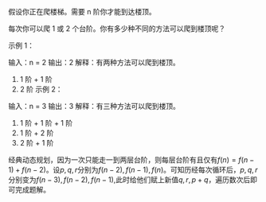 假设你正在爬楼梯。需要 n 阶你才能到达楼顶。

每次你可以爬 1 或 2 个台阶。你有多少种不同的方法可以爬到楼顶呢？

 

示例 1：

输入：n = 2
输出：2
解释：有两种方法可以爬到楼顶。
1. 1 阶 + 1 阶
2. 2 阶
示例 2：

输入：n = 3
输出：3
解释：有三种方法可以爬到楼顶。
1. 1 阶 + 1 阶 + 1 阶
2. 1 阶 + 2 阶
3. 2 阶 + 1 阶

<!-- class Solution(object):
    def climbStairs(self, n):
        """
        :type n: int
        :rtype: int
        """
        p, q, r = 0, 0, 1
        for i in range(n):
            p = q
            q = r
            r = p + q
        return r -->

经典动态规划，因为一次只能走一到两层台阶，则每层台阶有且仅有$f(n)=f(n-1)+f(n-2)$。设$p,q,r$分别为$f(n-2), f(n-1), f(n)$。可知历经每次循环后，$p,q,r$分别变为$f(n-3), f(n-2), f(n-1)$,此时给他们赋上新值$q, r, p + q$，遍历数次后即可完成题解。